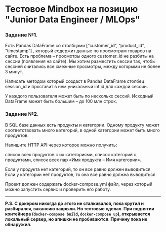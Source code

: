 # Тестовое Mindbox на позицию "Junior Data Engineer / MLOps"

### Задание №1.

Есть Pandas DataFrame со столбцами [“customer_id”, “product_id”, “timestamp”] , который содержит данные по просмотрам товаров на сайте. Есть проблема – просмотры одного customer_id не разбиты на сессии (появления на сайте). Мы хотим разместить сессии так, чтобы сессией считались все смежные просмотры, между которыми не более 3 минут.

Написать методом который создаст в Pandas DataFrame столбец session_id и проставит в нем уникальный int id для каждой сессии.

У каждого пользователя может быть по несколько сессий. Исходный DataFrame может быть большим – до 100 млн строк.


### Задание №2.

В SQL базе данных есть продукты и категории. Одному продукту может соответствовать много категорий, в одной категории может быть много продуктов.

Напишите HTTP API через которое можно получить:

список всех продуктов с их категориями,
список категорий с продуктами,
список всех пар «Имя продукта – Имя категории».

Если у продукта нет категорий, то он все равно должен выводиться. Если у категории нет продуктов, то она все равно должна выводиться.

Проект должен содержать docker-compose.yml файл, через который можно запустить сервис и проверить его работу.

---

**P.S. С докером никогда до этого не сталкивался, пока крутил и разбирался, вакансию закрыли. Но тестовые сделал. При поднятии контейнера (`docker-compose build`, `docker-compose up`), открывается локальный сервер, но апишки не пробиваются. Причину пока не обнаружил.**
